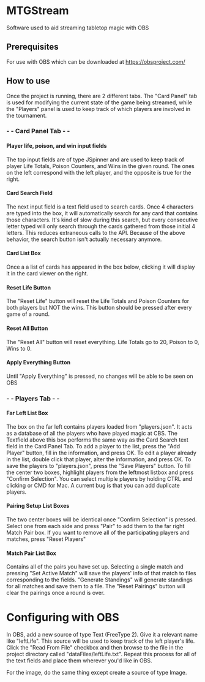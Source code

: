 # MTGStream
Software used to aid streaming tabletop magic with OBS
## Prerequisites
For use with OBS which can be downloaded at https://obsproject.com/
## How to use
Once the project is running, there are 2 different tabs. The "Card Panel" tab is used for modifying
the current state of the game being streamed,
while the "Players" panel is used to keep track of which players are involved in the tournament. 
### - - Card Panel Tab - -
#### Player life, poison, and win input fields
The top input fields are of type JSpinner and are used to keep track of player Life Totals, Poison Counters,
and Wins in the given round. The ones on the left correspond with the left player, and the opposite is true for the right.

#### Card Search Field
The next input field is a text field used to search cards. Once 4 characters are typed into the box, it will
automatically search for any card that contains those characters. It's kind of slow during this search, but every
consecutive letter typed will only search through the cards gathered from those initial 4 letters.
This reduces extraneous calls to the API.
Because of the above behavior, the search button isn't actually necessary anymore. 

#### Card List Box
Once a a list of cards has appeared in the box below, clicking it will display it in the card viewer on the right. 

#### Reset Life Button
The "Reset Life" button will reset the Life Totals and Poison Counters for both players but NOT the wins. This button should be pressed after every game of a round.

#### Reset All Button
The "Reset All" button will reset everything. Life Totals go to 20, Poison to 0, Wins to 0.

#### Apply Everything Button
Until "Apply Everything" is pressed, no changes will be able to be seen on OBS

###  - - Players Tab - - 
#### Far Left List Box
The box on the far left contains players loaded from "players.json". It acts as a database of all the players who have played magic
at CBS. The Textfield above this box performs the same way as the Card Search text field in the Card Panel Tab. To add a player to 
the list, press the "Add Player" button, fill in the information, and press OK. To edit a player already in the list, double click that
player, alter the information, and press OK. To save the players to "players.json", press the "Save Players" button. To fill the center
two boxes, highlight players from the leftmost listbox and press "Confirm Selection". You can select multiple players by holding CTRL
and clicking or CMD for Mac. A current bug is that you can add duplicate players.

#### Pairing Setup List Boxes
The two center boxes will be identical once "Confirm Selection" is pressed. Select one from each side and press "Pair" to add them to
the far right Match Pair box. If you want to remove all of the participating players and matches, press "Reset Players"

#### Match Pair List Box
Contains all of the pairs you have set up. Selecting a single match and pressing "Set Active Match" will save the players' info of that 
match to files corresponding to the fields. "Generate Standings" will generate standings for all matches and save them to a file. The
"Reset Pairings" button will clear the pairings once a round is over. 

# Configuring with OBS
In OBS, add a new source of type Text (FreeType 2). Give it a relevant name like "leftLife". This source will be used to keep track
of the left player's life. Click the "Read From File" checkbox and then browse to the file in the project directory called "dataFiles/leftLife.txt".
Repeat this process for all of the text fields and place them wherever you'd like in OBS.

For the image, do the same thing except create a source of type Image.
